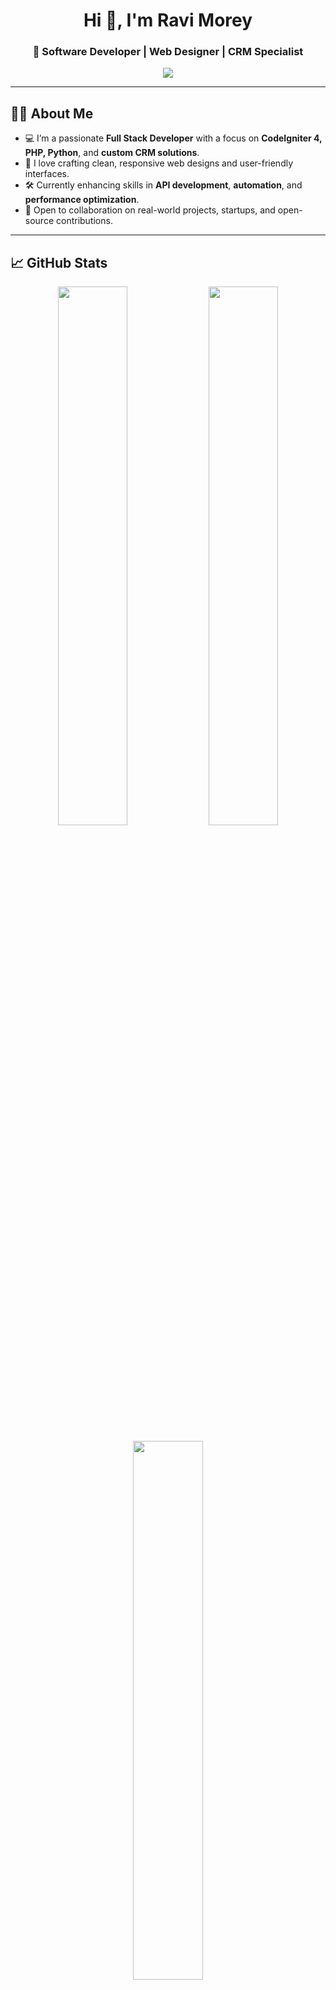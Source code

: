 <!--- - 👋 Hi, I’m @Ravi-Morey
- 👀 I’m interested in ...
- 🌱 I’m currently learning ...
- 💞️ I’m looking to collaborate on ...
- 📫 How to reach me ...
--->
<!---
Ravi-Morey/Ravi-Morey is a ✨ special ✨ repository because its `README.md` (this file) appears on your GitHub profile.
You can click the Preview link to take a look at your changes.
--->
<h1 align="center">Hi 👋, I'm Ravi Morey</h1>
<h3 align="center">🚀 Software Developer | Web Designer | CRM Specialist</h3>

<p align="center">
  <img src="https://readme-typing-svg.herokuapp.com?color=1ED760&lines=Full+Stack+Developer;Web+Design+Enthusiast;CRM+System+Architect;Always+Learning+New+Tech" />
</p>

---

## 🧑‍💻 About Me

- 💻 I’m a passionate **Full Stack Developer** with a focus on **CodeIgniter 4, PHP, Python**, and **custom CRM solutions**.  
- 🎨 I love crafting clean, responsive web designs and user-friendly interfaces.  
- 🛠️ Currently enhancing skills in **API development**, **automation**, and **performance optimization**.  
- 🤝 Open to collaboration on real-world projects, startups, and open-source contributions.

---

## 📈 GitHub Stats

<p align="center">
  <img src="https://github-readme-stats.vercel.app/api?username=Ravi-Morey&show_icons=true&theme=radical" width="47%" />
  <img src="https://github-readme-streak-stats.herokuapp.com/?user=Ravi-Morey&theme=radical" width="47%" />
</p>

<p align="center">
  <img src="https://github-readme-stats.vercel.app/api/top-langs/?username=Ravi-Morey&layout=compact&theme=radical" width="47%" />
</p>

---

## 🚀 Contribution Activity

![Contribution Graph](https://github-readme-activity-graph.cyclic.app/graph?username=Ravi-Morey&theme=github-compact&area=true)

---

## 🛠️ Languages & Tools

<p>
  <img src="https://skillicons.dev/icons?i=php,python,laravel,html,css,js,react,bootstrap,mysql,git,github,vscode,figma,linux" />
</p>

---

## 📬 Connect with Me

- 📧 Email: **moreravi760@gmail.com**
- 💼 LinkedIn: [linkedin.com/in/ravi-morey-25r25r25][https://www.linkedin.com/in/ravi-morey-25r25r25/]
- 🌐 Portfolio: *https://www.ravimorey.com*

---

## 📊 Profile Insights

- 🧠 **Total Contributions (Last Year)**: _Check your GitHub profile sidebar_
- 🔥 **Current Streak**: _Check stats above_
- 🏆 **Longest Streak**: _Check stats above_
- 🌟 **Most Used Language**: _See language chart above_

---

<p align="center">
  <img src="https://komarev.com/ghpvc/?username=Ravi-Morey&label=Profile%20Views&color=brightgreen&style=flat" alt="profile views" />
</p>

